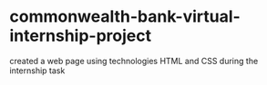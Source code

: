 # commonwealth-bank-virtual-internship-project

created a web page using technologies HTML and CSS during the internship task
